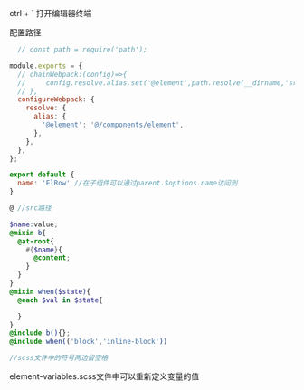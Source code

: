 ctrl + `  打开编辑器终端

配置路径
```js
  // const path = require('path');

module.exports = {
  // chainWebpack:(config)=>{
  //     config.resolve.alias.set('@element',path.resolve(__dirname,'src/components/element')),
  // },
  configureWebpack: {
    resolve: {
      alias: {
        '@element': '@/components/element',
      },
    },
  },
};
```

```js vue
export default {
  name: 'ElRow' //在子组件可以通过parent.$options.name访问到
}
```

```js
@ //src路径
```

```scss
$name:value;
@mixin b{ 
  @at-root{
    #{$name}{
      @content;
    }
  }
}
@mixin when($state){
  @each $val in $state{

  }
}
@include b(){};
@include when(('block','inline-block'))

//scss文件中的符号两边留空格
```

element-variables.scss文件中可以重新定义变量的值
